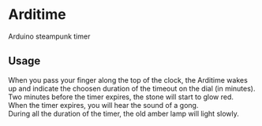 # Arditime
Arduino steampunk timer

## Usage
When you pass your finger along the top of the clock, the Arditime wakes up and indicate the choosen duration of the timeout on the dial (in minutes).  
Two minutes before the timer expires, the stone will start to glow red.  
When the timer expires, you will hear the sound of a gong.  
During all the duration of the timer, the old amber lamp will light slowly.  



